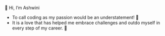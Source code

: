 👋 Hi, I’m Ashwini
- To call coding as my passion would be an understatement! 👀 
- It is a love that has helped me embrace challenges and outdo myself in every step of my career. 💞️ 


<!--
**ashwinibhor19/ashwinibhor19** is a ✨ _special_ ✨ repository because its `README.md` (this file) appears on your GitHub profile.

Here are some ideas to get you started:

- 👋 Hi, I’m 
- 👀 T
- 💞️ I’m looking to collaborate on ...
- 🔭 I’m currently working on ...
- 🌱 I’m currently learning ...
- 👯 I’m looking to collaborate on ...
- 🤔 I’m looking for help with ...
- 💬 Ask me about ...
- 📫 How to reach me: ...
- 😄 Pronouns: ...
- ⚡ Fun fact: ...
-->
